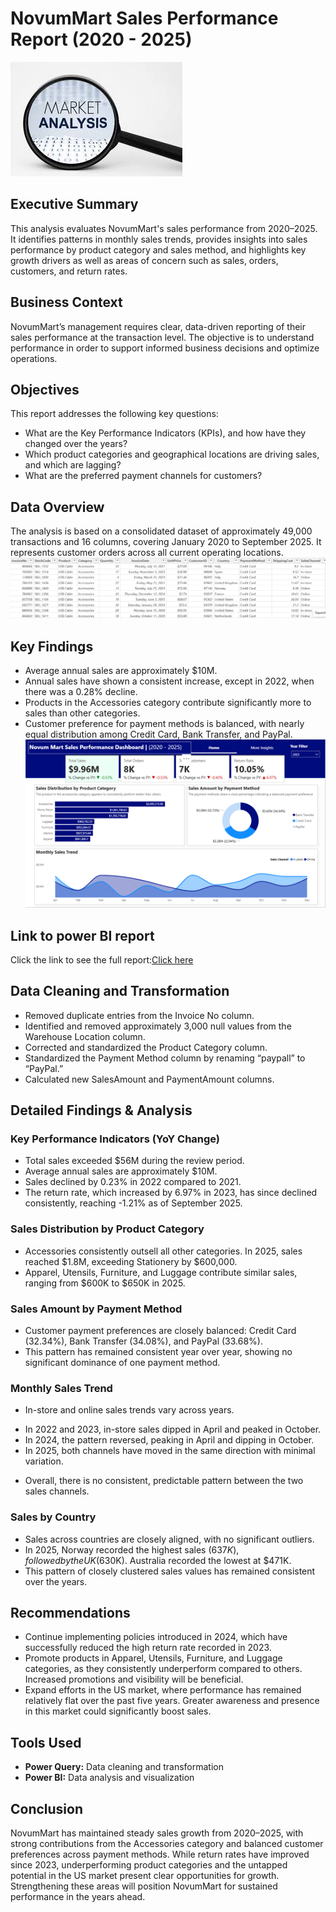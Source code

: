 # NovumMart Sales Performance Report (2020 - 2025)

![Header Image](header-image.jpg)

## Executive Summary
This analysis evaluates NovumMart's sales performance from 2020–2025. It identifies patterns in monthly sales trends, provides insights into sales performance by product category and sales method, and highlights key growth drivers as well as areas of concern such as sales, orders, customers, and return rates.

## Business Context
NovumMart’s management requires clear, data-driven reporting of their sales performance at the transaction level. The objective is to understand performance in order to support informed business decisions and optimize operations.

## Objectives
This report addresses the following key questions:
-  What are the Key Performance Indicators (KPIs), and how have they changed over the years?
-  Which product categories and geographical locations are driving sales, and which are lagging?
- What are the preferred payment channels for customers?

## Data Overview
The analysis is based on a consolidated dataset of approximately 49,000 transactions and 16 columns, covering January 2020 to September 2025. It represents customer orders across all current operating locations.
![Data Preview](data-preview.png)

## Key Findings
- Average annual sales are approximately $10M.
- Annual sales have shown a consistent increase, except in 2022, when there was a 0.28% decline.
- Products in the Accessories category contribute significantly more to sales than other categories.
- Customer preference for payment methods is balanced, with nearly equal distribution among Credit Card, Bank Transfer, and PayPal.
![Dashboard](dashboard.png)

## Link to power BI report
Click the link to see the full report:[Click here](https://app.powerbi.com/view?r=eyJrIjoiYjk5OTIzNDctN2FmMy00MDc3LTliNDctMGVjNDYzNjZhNTkzIiwidCI6IjI5OWFjNjdkLWIzN2UtNDhhMC1iZDI2LTlkYTcwMjgwYTEyZCJ9)

## Data Cleaning and Transformation
- Removed duplicate entries from the Invoice No column.
- Identified and removed approximately 3,000 null values from the Warehouse Location column.
- Corrected and standardized the Product Category column.
- Standardized the Payment Method column by renaming “paypall” to “PayPal.”
- Calculated new SalesAmount and PaymentAmount columns.

## Detailed Findings & Analysis
### Key Performance Indicators (YoY Change)
- Total sales exceeded $56M during the review period.
- Average annual sales are approximately $10M.
- Sales declined by 0.23% in 2022 compared to 2021.
- The return rate, which increased by 6.97% in 2023, has since declined consistently, reaching -1.21% as of September 2025.
### Sales Distribution by Product Category
- Accessories consistently outsell all other categories. In 2025, sales reached $1.8M, exceeding Stationery by $600,000.
- Apparel, Utensils, Furniture, and Luggage contribute similar sales, ranging from $600K to $650K in 2025.
### Sales Amount by Payment Method
- Customer payment preferences are closely balanced: Credit Card (32.34%), Bank Transfer (34.08%), and PayPal (33.68%).
- This pattern has remained consistent year over year, showing no significant dominance of one payment method.
### Monthly Sales Trend
- In-store and online sales trends vary across years.
* In 2022 and 2023, in-store sales dipped in April and peaked in October.
* In 2024, the pattern reversed, peaking in April and dipping in October.
* In 2025, both channels have moved in the same direction with minimal variation.
- Overall, there is no consistent, predictable pattern between the two sales channels.
### Sales by Country
- Sales across countries are closely aligned, with no significant outliers.
- In 2025, Norway recorded the highest sales ($637K), followed by the UK ($630K). Australia recorded the lowest at $471K.
- This pattern of closely clustered sales values has remained consistent over the years.

## Recommendations
- Continue implementing policies introduced in 2024, which have successfully reduced the high return rate recorded in 2023.
- Promote products in Apparel, Utensils, Furniture, and Luggage categories, as they consistently underperform compared to others. Increased promotions and visibility will be beneficial.
- Expand efforts in the US market, where performance has remained relatively flat over the past five years. Greater awareness and presence in this market could significantly boost sales.

## Tools Used
- **Power Query:** Data cleaning and transformation
- **Power BI:** Data analysis and visualization

## Conclusion
NovumMart has maintained steady sales growth from 2020–2025, with strong contributions from the Accessories category and balanced customer preferences across payment methods. While return rates have improved since 2023, underperforming product categories and the untapped potential in the US market present clear opportunities for growth. Strengthening these areas will position NovumMart for sustained performance in the years ahead.


